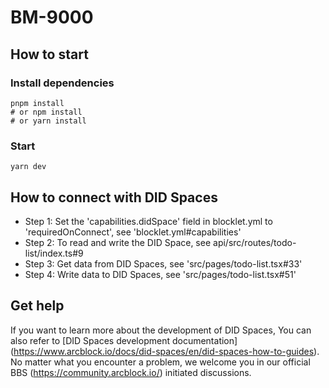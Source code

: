 # BM-9000

## How to start

### Install dependencies

```shell
pnpm install
# or npm install
# or yarn install
```

### Start

```shell
yarn dev
```

## How to connect with DID Spaces

- Step 1: Set the 'capabilities.didSpace' field in blocklet.yml to 'requiredOnConnect', see 'blocklet.yml#capabilities'
- Step 2: To read and write the DID Space, see api/src/routes/todo-list/index.ts#9
- Step 3: Get data from DID Spaces, see 'src/pages/todo-list.tsx#33'
- Step 4: Write data to DID Spaces, see 'src/pages/todo-list.tsx#51'

## Get help

If you want to learn more about the development of DID Spaces, You can also refer to [DID Spaces development documentation] (https://www.arcblock.io/docs/did-spaces/en/did-spaces-how-to-guides). No matter what you encounter a problem, we welcome you in our official BBS (https://community.arcblock.io/) initiated discussions.